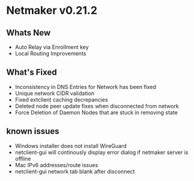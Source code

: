 
# Netmaker v0.21.2

## Whats New
- Auto Relay via Enrollment key
- Local Routing Improvements
## What's Fixed
- Inconsistency in DNS Entries for Network has been fixed
- Unique network CIDR validation
- Fixed extclient caching decrepancies
- Deleted node peer update fixes when disconnected from network
- Force Deletion of Daemon Nodes that are stuck in removing state
## known issues
- Windows installer does not install WireGuard
- netclient-gui will continously display error dialog if netmaker server is offline
- Mac IPv6 addresses/route issues
- netclient-gui network tab blank after disconnect


